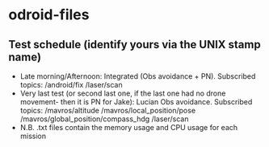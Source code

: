 # odroid-files

## Test schedule (identify yours via the UNIX stamp name)
- Late morning/Afternoon: Integrated (Obs avoidance + PN). Subscribed topics: /android/fix /laser/scan
- Very last test (or second last one, if the last one had no drone movement- then it is PN for Jake): Lucian Obs avoidance. Subscribed topics: /mavros/altitude /mavros/local_position/pose /mavros/global_position/compass_hdg /laser/scan
- N.B. .txt files contain the memory usage and CPU usage for each mission

